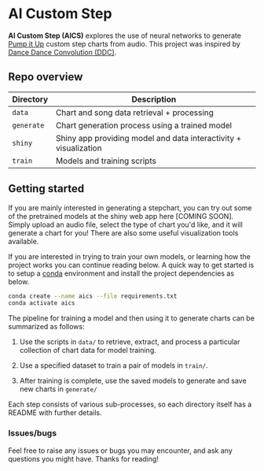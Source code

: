 # AI Custom Step

**AI Custom Step (AICS)** explores the use of neural networks to generate [Pump it Up](https://en.wikipedia.org/wiki/Pump_It_Up_(video_game_series)) 
custom step charts from audio. This project was inspired by [Dance Dance Convolution (DDC)](https://github.com/chrisdonahue/ddc).

## Repo overview
| Directory  | Description                                           |
|------------|-------------------------------------------------------|
| `data`     | Chart and song data retrieval + processing |
| `generate` | Chart generation process using a trained model |
| `shiny`    | Shiny app providing model and data interactivity + visualization |
| `train`    | Models and training scripts |

## Getting started

If you are mainly interested in generating a stepchart, you can try out some  of the pretrained models at 
the shiny web app here [COMING SOON]. Simply upload an audio file, select the
type of chart you'd like, and it will generate a chart for you! There are also some useful visualization tools available.

If you are interested in trying to train your own models, or learning how the project works you can
continue reading below. A quick way to get started is to setup a [conda](https://docs.conda.io/en/latest/) environment and install the project dependencies as below. 

```bash
conda create --name aics --file requirements.txt
conda activate aics
```

The pipeline for training a model and then using it to generate charts can be summarized as follows:

1. Use the scripts in `data/` to retrieve, extract, and process a particular collection of chart data for model training.

2. Use a specified dataset to train a pair of models in `train/`.

3. After training is complete, use the saved models to generate and save new charts in `generate/`

Each step consists of various sub-processes, so each directory itself has a README with further details.

### Issues/bugs

Feel free to raise any issues or bugs you may encounter, and ask any questions you might have. 
Thanks for reading!
